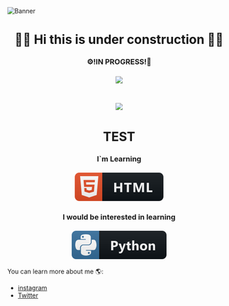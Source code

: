 ![Banner](https://user-images.githubusercontent.com/102930875/185433354-f1172ed0-800c-491e-90ed-e059bc29435e.gif)

<h1 align="center">🚧🚧 Hi this is under construction 🚧🚧</h1>
<h3 align="center">⚙️!IN PROGRESS!🔧<h3>
<div align ="center">
  <a href="https://github.com/DoctorZ-0525">
    <img src="https://github-readme-stats.vercel.app/api?username=DoctorZ-0525" />
  </a>
</div>
<br>
<br>
<div align="center">
  <a align="center" href="https://github.com/DoctorZ-0525">
    <img src="https://github-readme-stats.vercel.app/api/top-langs/?username=DoctorZ-0525&layout=compact" />
  </a>
</div>
 
<h1 align="center">TEST</h1>
<h3 align="center">I`m Learning</h3>
<p align="center">
   <img src="https://raw.githubusercontent.com/8bithemant/8bithemant/master/svg/dev/languages/html.svg" alt="Twitter" style="vertical-align:top; margin:4px">
</p>

<h3 align="center">I would be interested in learning</h3>
<p align="center">
  <img src="https://raw.githubusercontent.com/8bithemant/8bithemant/master/svg/dev/languages/python.svg" alt="Twitter" style="vertical-align:top; margin:4px"> 
</p>



You can learn more about me 🌎:
- [instagram](https://www.instagram.com/julian_almario0525/)
- [Twitter](https://twitter.com/DocZ_0525)
